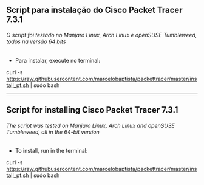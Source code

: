 ## Script para instalação do Cisco Packet Tracer 7.3.1 

###### O script foi testado no Manjaro Linux, Arch Linux e openSUSE Tumbleweed, todos na versão 64 bits

- Para instalar, execute no terminal:

curl -s https://raw.githubusercontent.com/marcelobaptista/packettracer/master/install_pt.sh | sudo bash

***************************************************************************************************

## Script for installing Cisco Packet Tracer 7.3.1

###### The script was tested on Manjaro Linux, Arch Linux and openSUSE Tumbleweed, all in the 64-bit version

- To install, run in the terminal:

curl -s https://raw.githubusercontent.com/marcelobaptista/packettracer/master/install_pt.sh | sudo bash
